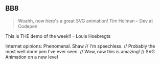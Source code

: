 ## BB8

> Woahh, now here's a great SVG animation!
Tim Holman – Dev at Codepen

This is THE demo of the week!! – Louis Hoebregts

Internet opinions: Phenomenal. Shaw // I'm speechless. // Probably the most well done pen I've ever seen. // Wow, now this is amazing! // SVG Animation on a new level